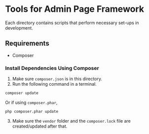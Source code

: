 # Tools for Admin Page Framework

Each directory contains scripts that perform necessary set-ups in development.

## Requirements

 - Composer

### Install Dependencies Using Composer

1. Make sure `composer.json` is in this directory. 
2. Run the following command in a terminal.

```bash
composer update
```

Or if using `composer.phar`,

```bash
php composer.phar update
```

3. Make sure the `vendor` folder and the `composer.lock` file are created/updated after that.